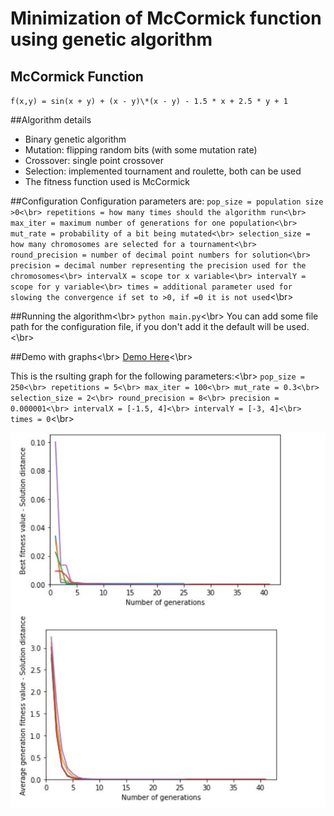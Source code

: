 # Minimization of McCormick function using genetic algorithm

## McCormick Function
`f(x,y) = sin(x + y) + (x - y)\*(x - y) - 1.5 * x + 2.5 * y + 1`

##Algorithm details
- Binary genetic algorithm
- Mutation: flipping random bits (with some mutation rate)
- Crossover: single point crossover
- Selection: implemented tournament and roulette, both can be used
- The fitness function used is McCormick

##Configuration
Configuration parameters are:
`pop_size = population size >0<\br>
repetitions = how many times should the algorithm run<\br>
max_iter = maximum number of generations for one population<\br>
mut_rate = probability of a bit being mutated<\br>
selection_size = how many chromosomes are selected for a tournament<\br>
round_precision = number of decimal point numbers for solution<\br>
precision = decimal number representing the precision used for the chromosomes<\br>
intervalX = scope tor x variable<\br>
intervalY = scope for y variable<\br>
times = additional parameter used for slowing the convergence if set to >0, if =0 it is not used`<\br>

##Running the algorithm<\br>
`python main.py`<\br>
You can add some file path for the configuration file, if you don't add it the default will be used.<\br>

##Demo with graphs<\br>
[Demo Here](https://colab.research.google.com/drive/1vvrYrMZMZ1lYDgwh8dZFOd2DiGdNgYrS)<\br>

This is the rsulting graph for the following parameters:<\br>
`pop_size = 250<\br>
repetitions = 5<\br>
max_iter = 100<\br>
mut_rate = 0.3<\br>
selection_size = 2<\br>
round_precision = 8<\br>
precision = 0.000001<\br>
intervalX = [-1.5, 4]<\br>
intervalY = [-3, 4]<\br>
times = 0`<\br>

![Resulting graphs](https://github.com/dmandic17/binary-genetic-algorithm-function-minimization/blob/master/graphs.JPG)

